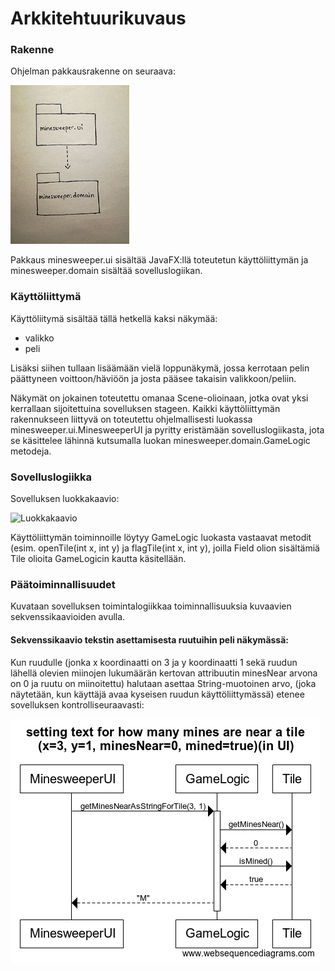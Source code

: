 # Arkkitehtuurikuvaus

### Rakenne
Ohjelman pakkausrakenne on seuraava:

![Pakkausrakenne](https://github.com/Viannaiv/otm-harjoitustyo/blob/master/dokumentaatio/kuvat/pakkauskaavio.png)

Pakkaus minesweeper.ui sisältää JavaFX:llä toteutetun käyttöliittymän ja minesweeper.domain sisältää sovelluslogiikan.


### Käyttöliittymä

Käyttöliitymä sisältää tällä hetkellä kaksi näkymää:
- valikko
- peli

Lisäksi siihen tullaan lisäämään vielä loppunäkymä, jossa kerrotaan pelin päättyneen voittoon/häviöön ja josta pääsee takaisin valikkoon/peliin.

Näkymät on jokainen toteutettu omanaa Scene-olioinaan, jotka ovat yksi kerrallaan sijoitettuina sovelluksen stageen. Kaikki käyttöliittymän rakennukseen liittyvä on toteutettu ohjelmallisesti luokassa minesweeper.ui.MinesweeperUI ja pyritty eristämään sovelluslogiikasta, jota se käsittelee lähinnä kutsumalla luokan minesweeper.domain.GameLogic metodeja.

### Sovelluslogiikka

Sovelluksen luokkakaavio:

![Luokkakaavio](http://yuml.me/da092d7a.png)

Käyttöliittymän toiminnoille löytyy GameLogic luokasta vastaavat metodit (esim. openTile(int x, int y) ja flagTile(int x, int y), joilla 
Field olion sisältämiä Tile olioita GameLogicin kautta käsitellään. 

### Päätoiminnallisuudet

Kuvataan sovelluksen toimintalogiikkaa toiminnallisuuksia kuvaavien sekvenssikaavioiden avulla.

#### Sekvenssikaavio tekstin asettamisesta ruutuihin peli näkymässä:

Kun ruudulle (jonka x koordinaatti on 3 ja y koordinaatti 1 sekä ruudun lähellä olevien miinojen lukumäärän kertovan attribuutin minesNear arvona on 0 ja ruutu on miinoitettu) halutaan asettaa String-muotoinen arvo, (joka näytetään, kun käyttäjä avaa kyseisen ruudun käyttöliittymässä) etenee sovelluksen kontrolliseuraavasti:

![Sekvenssikaavio](https://github.com/Viannaiv/otm-harjoitustyo/blob/master/dokumentaatio/kuvat/sekvenssikaavio1.png)
